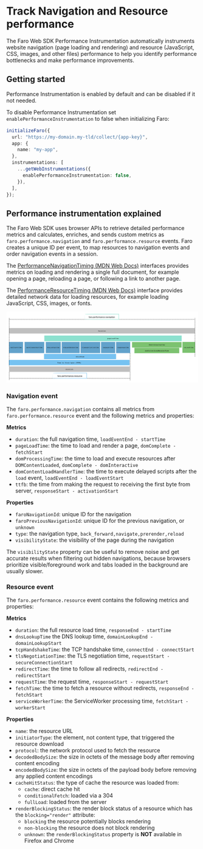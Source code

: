 # Track Navigation and Resource performance

The Faro Web SDK Performance Instrumentation automatically instruments website navigation (page loading and rendering) and resource (JavaScript, CSS, images, and other files) performance to help you identify performance bottlenecks and make performance improvements.

## Getting started

Performance Instrumentation is enabled by default and can be disabled if it not needed.

To disable Performance Instrumentation set `enablePerformanceInstrumentation` to false when initializing Faro:

```ts
initializeFaro({
  url: "https://my-domain.my-tld/collect/{app-key}",
  app: {
    name: "my-app",
  },
  instrumentations: [
    ...getWebInstrumentations({
      enablePerformanceInstrumentation: false,
    }),
  ],
});
```

## Performance instrumentation explained

The Faro Web SDK uses browser APIs to retrieve detailed performance metrics and calculates, enriches, and sends custom metrics as `faro.performance.navigation` and `faro.performance.resource` events. Faro creates a unique ID per event, to map resources to navigation events and order navigation events in a session.

The [PerformanceNavigationTiming (MDN Web Docs)](https://developer.mozilla.org/en-US/docs/Web/API/PerformanceNavigationTiming) interfaces provides metrics on loading and rendering a single full document, for example opening a page, reloading a page, or following a link to another page.

The [PerformanceResourceTiming (MDN Web Docs)](https://developer.mozilla.org/en-US/docs/Web/API/PerformanceResourceTiming) interface provides detailed network data for loading resources, for example loading JavaScript, CSS, images, or fonts.

!["Timestamp diagram listing faro specific navigation and resource timestamps in the order in which they are recorded for fetching and rendering of a document"](./faro-timestamp-diagram.png)

### Navigation event

The `faro.performance.navigation` contains all metrics from `faro.performance.resource` event and the following
metrics and properties:

**Metrics**

- `duration`: the full navigation time, `loadEventEnd - startTime`
- `pageLoadTime`: the time to load and render a page, `domComplete - fetchStart`
- `domProcessingTime`: the time to load and execute resources after `DOMContentLoaded`, `domComplete - domInteractive`
- `domContentLoadHandlerTime`: the time to execute delayed scripts after the `load` event, `loadEventEnd - loadEventStart`
- `ttfb`: the time from making the request to receiving the first byte from server, `responseStart - activationStart`

**Properties**

- `faroNavigationId`: unique ID for the navigation
- `faroPreviousNavigationId`: unique ID for the previous navigation, or `unknown`
- `type`: the navigation type, `back_forward,navigate,prerender,reload`
- `visibilityState`: the visibility of the page during the navigation

The `visibilityState` property can be useful to remove noise and get accurate results when filtering out hidden navigations, because browsers prioritize visible/foreground work and tabs loaded in the background are usually slower.

### Resource event

The `faro.performance.resource` event contains the following metrics and properties:

**Metrics**

- `duration`: the full resource load time, `responseEnd - startTime`
- `dnsLookupTime` the DNS lookup time, `domainLookupEnd - domainLookupStart`
- `tcpHandshakeTime`: the TCP handshake time, `connectEnd - connectStart`
- `tlsNegotiationTime`: the TLS negotiation time, `requestStart - secureConnectionStart`
- `redirectTime`: the time to follow all redirects, `redirectEnd - redirectStart`
- `requestTime`: the request time, `responseStart - requestStart`
- `fetchTime`: the time to fetch a resource without redirects, `responseEnd - fetchStart`
- `serviceWorkerTime`: the ServiceWorker processing time, `fetchStart - workerStart`

**Properties**

- `name`: the resource URL
- `initiatorType`: the element, not content type, that triggered the resource download
- `protocol`: the network protocol used to fetch the resource
- `decodedBodySize`: the size in octets of the message body after removing content encoding
- `encodedBodySize`: the size in octets of the payload body before removing any applied content encodings
- `cacheHitStatus`: the type of cache the resource was loaded from:
  - `cache`: direct cache hit
  - `conditionalFetch`: loaded via a 304
  - `fullLoad`: loaded from the server
- `renderBlockingStatus`: the render block status of a resource which has the `blocking="render"` attribute:
  - `blocking` the resource potentially blocks rendering
  - `non-blocking` the resource does not block rendering
  - `unknown`: the `renderBlockingStatus` property is **NOT** available in Firefox and Chrome
